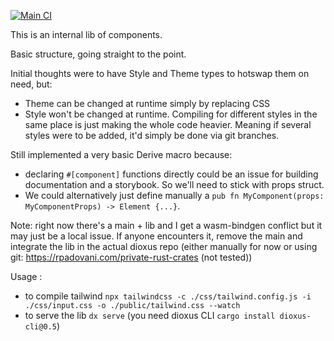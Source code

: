 [![Main CI](https://github.com/42Angouleme/dioxus-components/actions/workflows/mail.yml/badge.svg)](https://github.com/42Angouleme/dioxus-components/actions/workflows/mail.yml)

This is an internal lib of components.

Basic structure, going straight to the point.

Initial thoughts were to have Style and Theme types to hotswap them on need, but:
- Theme can be changed at runtime simply by replacing CSS
- Style won't be changed at runtime. Compiling for different styles in the same place is just making the whole code heavier.
Meaning if several styles were to be added, it'd simply be done via git branches.

Still implemented a very basic Derive macro because:
- declaring `#[component]` functions directly could be an issue for building documentation and a storybook. So we'll need to stick with props struct.
- We could alternatively just define manually a `pub fn MyComponent(props: MyComponentProps) -> Element {...}`.

Note: right now there's a main + lib and I get a wasm-bindgen conflict but it may just be a local issue. If anyone encounters it, remove the main and integrate the lib in the actual dioxus repo (either manually for now or using git: https://rpadovani.com/private-rust-crates (not tested))



Usage : 

- to compile tailwind `npx tailwindcss -c ./css/tailwind.config.js -i ./css/input.css -o ./public/tailwind.css --watch`
- to serve the lib `dx serve` (you need dioxus CLI `cargo install dioxus-cli@0.5`)
